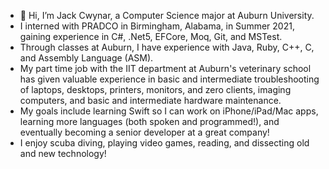 - 👋 Hi, I’m Jack Cwynar, a Computer Science major at Auburn University.
- I interned with PRADCO in Birmingham, Alabama, in Summer 2021, gaining experience in C#, .Net5, EFCore, Moq, Git, and MSTest.
- Through classes at Auburn, I have experience with Java, Ruby, C++, C, and Assembly Language (ASM).
- My part time job with the IIT department at Auburn's veterinary school has given valuable experience in basic and intermediate troubleshooting of laptops, desktops, printers, monitors, and zero clients, imaging computers, and basic and intermediate hardware maintenance.
- My goals include learning Swift so I can work on iPhone/iPad/Mac apps, learning more languages (both spoken and programmed!), and eventually becoming a senior developer at a great company!
- I enjoy scuba diving, playing video games, reading, and dissecting old and new technology!
